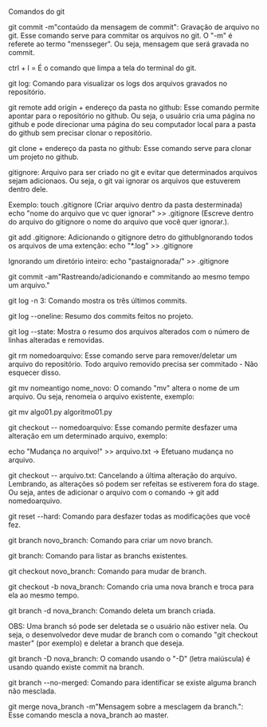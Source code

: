 Comandos do git

git commit -m"contaúdo da mensagem de commit": Gravação de arquivo no git. Esse comando serve para commitar os arquivos no git.
O "-m" é referete ao termo "mensseger". Ou seja, mensagem que será gravada no commit.

ctrl + l = É o comando que limpa a tela do terminal do git.

git log: Comando para visualizar os logs dos arquivos gravados no repositório. 

git remote add origin + endereço da pasta no github: Esse comando permite apontar para o repositório no github.
Ou seja, o usuário cria uma página no github e pode direcionar uma página do seu computador local para a pasta do github sem
precisar clonar o repositório.

git clone + endereço da pasta no github: Esse comando serve para clonar um projeto no github.

gitignore: Arquivo para ser criado no git e evitar que determinados arquivos sejam adicionaos.
Ou seja, o git vai ignorar os arquivos que estuverem dentro dele. 

Exemplo: touch .gitignore (Criar arquivo dentro da pasta desterminada)
echo "nome do arquivo que vc quer ignorar" >> .gitignore (Escreve dentro do arquivo do gitignore o nome do arquivo que 
você quer ignorar.).

git add .gitignore: Adicionando o gitignore detro do githubIgnorando todos os arquivos de uma extenção: 
echo "*.log" >> .gitignore

Ignorando um diretório inteiro:
echo "pastaignorada/" >> .gitignore

git commit -am"Rastreando/adicionando e commitando ao mesmo tempo um arquivo."

git log -n 3: Comando mostra os três últimos commits.

git log --oneline: Resumo dos commits feitos no projeto.

git log --state: Mostra o resumo dos arquivos alterados com o número de linhas alteradas e removidas.

git rm nomedoarquivo: Esse comando serve para remover/deletar um arquivo do repositório. Todo arquivo removido precisa ser
commitado - Não esquecer disso.

git mv nomeantigo nome_novo: O comando "mv" altera o nome de um arquivo. Ou seja, renomeia o arquivo existente, exemplo:

  git mv algo01.py algoritmo01.py

git checkout -- nomedoarquivo: Esse comando permite desfazer uma alteração em um determinado arquivo, exemplo:

  echo "Mudança no arquivo!" >> arquivo.txt -> Efetuano mudança no arquivo.

git checkout -- arquivo.txt: Cancelando a última alteração do arquivo. Lembrando, as alterações só podem ser refeitas
se estiverem fora do stage. Ou seja, antes de adicionar o arquivo com o comando -> git add nomedoarquivo.

git reset --hard: Comando para desfazer todas as modificações que você fez.

git branch novo_branch: Comando para criar um novo branch.

git branch: Comando para listar as branchs existentes.

git checkout novo_branch: Comando para mudar de branch.

git checkout -b nova_branch: Comando cria uma nova branch e troca para ela ao mesmo tempo.

git branch -d nova_branch: Comando deleta um branch criada.

OBS: Uma branch só pode ser deletada se o usuário não estiver nela. Ou seja, o desenvolvedor deve mudar de branch com o comando "git checkout master" (por exemplo) e deletar a branch que deseja.

git branch -D nova_branch: O comando usando o "-D" (letra maiúscula) é usando quando existe commit na branch.

git branch --no-merged: Comando para identificar se existe alguma branch não mesclada.

git merge nova_branch -m"Mensagem sobre a mesclagem da branch.": Esse comando mescla a nova_branch ao master.
